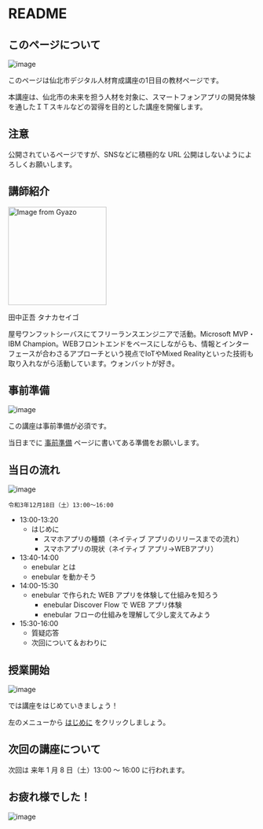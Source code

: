 # README

## このページについて

![image](https://i.gyazo.com/ee01b5f25d0bed14e38b6ad0f4828a7d.png)

このページは仙北市デジタル人材育成講座の1日目の教材ページです。

本講座は、仙北市の未来を担う人材を対象に、スマートフォンアプリの開発体験を通したＩＴスキルなどの習得を目的とした講座を開催します。

## 注意

公開されているページですが、SNSなどに積極的な URL 公開はしないようによろしくお願いします。

## 講師紹介

<img src="https://i.gyazo.com/0116e8a74666ace1a45096ae02b54347.jpg" alt="Image from Gyazo" width="200"/>

田中正吾 タナカセイゴ

屋号ワンフットシーバスにてフリーランスエンジニアで活動。Microsoft MVP・IBM Champion。WEBフロントエンドをベースにしながらも、情報とインターフェースが合わさるアプローチという視点でIoTやMixed Realityといった技術も取り入れながら活動しています。ウォンバットが好き。

## 事前準備

![image](https://i.gyazo.com/0176781befd1319f6cb47f8917744b94.png)

この講座は事前準備が必須です。

当日までに [事前準備](00-preparation.md) ページに書いてある準備をお願いします。

## 当日の流れ

![image](https://i.gyazo.com/803b57d795419f3e33251826ab7e0483.png)

```
令和3年12月18日（土）13:00～16:00
```

- 13:00-13:20
  - はじめに
    - スマホアプリの種類（ネイティブ アプリのリリースまでの流れ）
    - スマホアプリの現状（ネイティブ アプリ→WEBアプリ）
- 13:40-14:00
  - enebular とは
  - enebular を動かそう
- 14:00-15:30
  - enebular で作られた WEB アプリを体験して仕組みを知ろう
    - enebular Discover Flow で WEB アプリ体験
    - enebular フローの仕組みを理解して少し変えてみよう
- 15:30-16:00
  - 質疑応答
  - 次回について＆おわりに

## 授業開始

![image](https://i.gyazo.com/cb9b9c279ea25ef482912ec9db7ff276.png)

では講座をはじめていきましょう！

左のメニューから [はじめに](01-introduction.md) をクリックしましょう。

## 次回の講座について

次回は 来年 1 月 8 日（土）13:00 ～ 16:00 に行われます。

## お疲れ様でした！

![image](https://i.gyazo.com/8c25c983712563658decb7babb379011.png)



